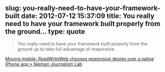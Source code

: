 slug: you-really-need-to-have-your-framework-built
date: 2012-07-12 15:37:09
title: You really need to have your framework built properly from the ground...
type: quote
---

> You really need to have your framework built properly from the ground up to take full advantage of responsive.

[Moving mobile: ReadWriteWeb chooses responsive design over a native iPhone app » Nieman Journalism Lab](http://www.niemanlab.org/2012/07/moving-mobile-readwriteweb-chooses-responsive-design-over-a-native-iphone-app/)
